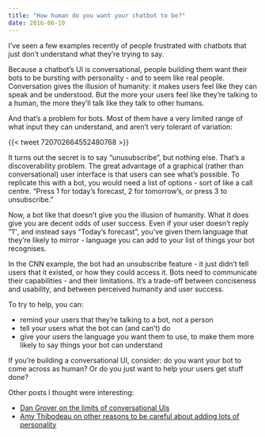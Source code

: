```yaml
---
title: "How human do you want your chatbot to be?"
date: 2016-06-10
---
```


<!-- https://uiwriting.tumblr.com/post/145703370514/how-human-do-you-want-your-chatbot-to-be -->

I’ve seen a few examples recently of people frustrated with chatbots that just don’t understand what they’re trying to say. 

Because a chatbot’s UI is conversational, people building them want their bots to be bursting with personality - and to seem like real people. Conversation gives the illusion of humanity: it makes users feel like they can speak and be understood. But the more your users feel like they’re talking to a human, the more they’ll talk like they talk to other humans. 

And that’s a problem for bots. Most of them have a very limited range of what input they can understand, and aren’t very tolerant of variation:

{{< tweet 720702664552480768 >}}

It turns out the secret is to say “unusubscribe”, but nothing else. That’s a discoverability problem. The great advantage of a graphical (rather than conversational) user interface is that users can see what’s possible. To replicate this with a bot, you would need a list of options - sort of like a call centre. “Press 1 for today’s forecast, 2 for tomorrow’s, or press 3 to unsubscribe.”

Now, a bot like that doesn’t give you the illusion of humanity. What it does give you are decent odds of user success. Even if your user doesn’t reply “1″, and instead says “Today’s forecast”, you’ve given them language that they’re likely to mirror - language you can add to your list of things your bot recognises. 

In the CNN example, the bot had an unsubscribe feature - it just didn’t tell users that it existed, or how they could access it. Bots need to communicate their capabilities - and their limitations. It’s a trade-off between conciseness and usability, and between perceived humanity and user success.

To try to help, you can:

- remind your users that they’re talking to a bot, not a person
- tell your users what the bot can (and can’t) do
- give your users the language you want them to use, to make them more likely to say things your bot can understand

If you’re building a conversational UI, consider: do you want your bot to come across as human? Or do you just want to help your users get stuff done?

Other posts I thought were interesting:

- [Dan Grover on the limits of conversational UIs](http://dangrover.com/blog/2016/04/20/bots-wont-replace-apps.html)
- [Amy Thibodeau on other reasons to be careful about adding lots of personality](https://blog.prototypr.io/how-to-build-and-care-for-your-own-chatty-quirky-funny-interface-robot-5d0be81a0f50#.y5xcqnjev)
